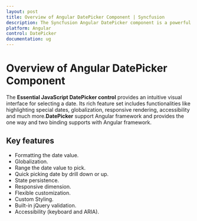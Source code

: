 ```yaml
---
layout: post
title: Overview of Angular DatePicker Component | Syncfusion
description: The Syncfusion Angular DatePicker component is a powerful tool for implementing date selection in Angular applications.
platform: Angular
control: DatePicker
documentation: ug
---
```

# Overview of Angular DatePicker Component

The **Essential JavaScript DatePicker control** provides an intuitive visual interface for selecting a date. Its rich feature set includes functionalities like highlighting special dates, globalization, responsive rendering, accessibility and much more.**DatePicker** support Angular framework and provides the one way and two binding supports with Angular framework.

## Key features

* Formatting the date value.
* Globalization.
* Range the date value to pick.
* Quick picking date by drill down or up.
* State persistence.
* Responsive dimension.
* Flexible customization.
* Custom Styling.
* Built-in jQuery validation.
* Accessibility (keyboard and ARIA).
